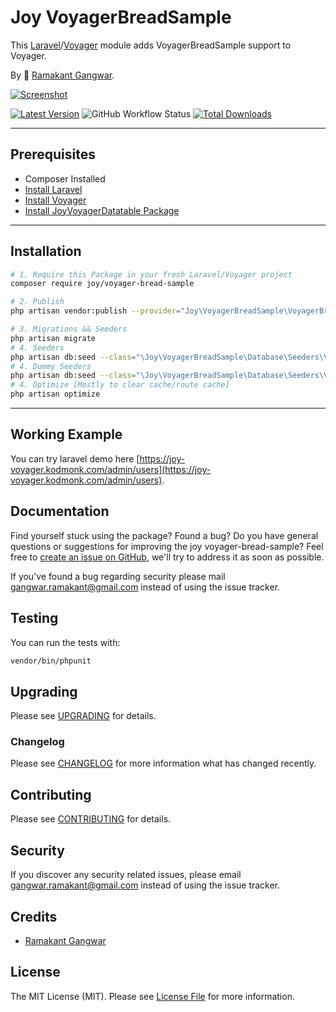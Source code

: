 # Joy VoyagerBreadSample

This [Laravel](https://laravel.com/)/[Voyager](https://voyager.devdojo.com/) module adds VoyagerBreadSample support to Voyager.

By 🐼 [Ramakant Gangwar](https://github.com/rxcod9).

[![Screenshot](https://raw.githubusercontent.com/rxcod9/joy-voyager-bread-sample/main/cover.jpg)](https://joy-voyager.kodmonk.com/)

[![Latest Version](https://img.shields.io/github/v/release/rxcod9/joy-voyager-bread-sample?style=flat-square)](https://github.com/rxcod9/joy-voyager-bread-sample/releases)
![GitHub Workflow Status](https://img.shields.io/github/actions/workflow/status/rxcod9/joy-voyager-bread-sample/run-tests.yml?branch=main&label=tests)
[![Total Downloads](https://img.shields.io/packagist/dt/joy/voyager-bread-sample.svg?style=flat-square)](https://packagist.org/packages/joy/voyager-bread-sample)

---

## Prerequisites

*   Composer Installed
*   [Install Laravel](https://laravel.com/docs/installation)
*   [Install Voyager](https://github.com/the-control-group/voyager)
*   [Install JoyVoyagerDatatable Package](https://github.com/rxcod9/joy-voyager-datatable)

---

## Installation

```bash
# 1. Require this Package in your fresh Laravel/Voyager project
composer require joy/voyager-bread-sample

# 2. Publish
php artisan vendor:publish --provider="Joy\VoyagerBreadSample\VoyagerBreadSampleServiceProvider" --force

# 3. Migrations && Seeders
php artisan migrate
# 4. Seeders
php artisan db:seed --class="\Joy\VoyagerBreadSample\Database\Seeders\VoyagerDatabaseSeeder" --force
# 4. Dummy Seeders
php artisan db:seed --class="\Joy\VoyagerBreadSample\Database\Seeders\VoyagerDummyDatabaseSeeder" --force
# 4. Optimize [Mostly to clear cache/route cache]
php artisan optimize
```

---


## Working Example

You can try laravel demo here [https://joy-voyager.kodmonk.com/admin/users](https://joy-voyager.kodmonk.com/admin/users).

## Documentation

Find yourself stuck using the package? Found a bug? Do you have general questions or suggestions for improving the joy voyager-bread-sample? Feel free to [create an issue on GitHub](https://github.com/rxcod9/joy-voyager-bread-sample/issues), we'll try to address it as soon as possible.

If you've found a bug regarding security please mail [gangwar.ramakant@gmail.com](mailto:gangwar.ramakant@gmail.com) instead of using the issue tracker.

## Testing

You can run the tests with:

```bash
vendor/bin/phpunit
```

## Upgrading

Please see [UPGRADING](UPGRADING.md) for details.

### Changelog

Please see [CHANGELOG](CHANGELOG.md) for more information what has changed recently.

## Contributing

Please see [CONTRIBUTING](CONTRIBUTING.md) for details.

## Security

If you discover any security related issues, please email [gangwar.ramakant@gmail.com](mailto:gangwar.ramakant@gmail.com) instead of using the issue tracker.

## Credits

- [Ramakant Gangwar](https://github.com/rxcod9)

## License

The MIT License (MIT). Please see [License File](LICENSE.md) for more information.
